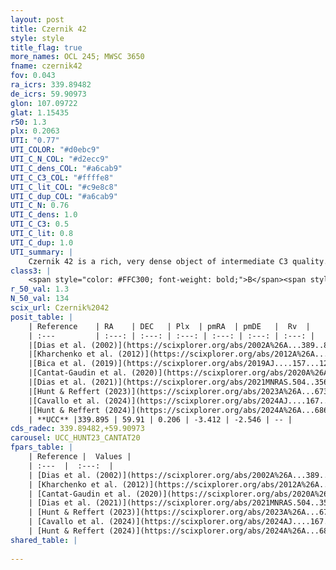 ```yaml
---
layout: post
title: Czernik 42
style: style
title_flag: true
more_names: OCL 245; MWSC 3650
fname: czernik42
fov: 0.043
ra_icrs: 339.89482
de_icrs: 59.90973
glon: 107.09722
glat: 1.15435
r50: 1.3
plx: 0.2063
UTI: "0.77"
UTI_COLOR: "#d0ebc9"
UTI_C_N_COL: "#d2ecc9"
UTI_C_dens_COL: "#a6cab9"
UTI_C_C3_COL: "#ffffe8"
UTI_C_lit_COL: "#c9e8c8"
UTI_C_dup_COL: "#a6cab9"
UTI_C_N: 0.76
UTI_C_dens: 1.0
UTI_C_C3: 0.5
UTI_C_lit: 0.8
UTI_C_dup: 1.0
UTI_summary: |
    Czernik 42 is a rich, very dense object of intermediate C3 quality. It is well-studied in the literature.
class3: |
    <span style="color: #FFC300; font-weight: bold;">B</span><span style="color: #FFC300; font-weight: bold;">B</span>
r_50_val: 1.3
N_50_val: 134
scix_url: Czernik%2042
posit_table: |
    | Reference    | RA    | DEC   | Plx  | pmRA  | pmDE   |  Rv  |
    | :---         | :---: | :---: | :---: | :---: | :---: | :---: |
    |[Dias et al. (2002)](https://scixplorer.org/abs/2002A%26A...389..871D) | 339.95 | 59.915 | -- | -2.41 | -1.56 | -- |
    |[Kharchenko et al. (2012)](https://scixplorer.org/abs/2012A%26A...543A.156K) | 339.903 | 59.918 | -- | -2.78 | -2.67 | -- |
    |[Bica et al. (2019)](https://scixplorer.org/abs/2019AJ....157...12B) | 339.943 | 59.871 | -- | -- | -- | -- |
    |[Cantat-Gaudin et al. (2020)](https://scixplorer.org/abs/2020A%26A...640A...1C) | 339.896 | 59.908 | 0.182 | -3.383 | -2.527 | -- |
    |[Dias et al. (2021)](https://scixplorer.org/abs/2021MNRAS.504..356D) | 339.91 | 59.909 | 0.168 | -3.364 | -2.522 | -- |
    |[Hunt & Reffert (2023)](https://scixplorer.org/abs/2023A%26A...673A.114H) | 339.893 | 59.908 | 0.203 | -3.409 | -2.545 | -- |
    |[Cavallo et al. (2024)](https://scixplorer.org/abs/2024AJ....167...12C) | 339.901 | 59.909 | 0.204 | -- | -- | -- |
    |[Hunt & Reffert (2024)](https://scixplorer.org/abs/2024A%26A...686A..42H) | 339.893 | 59.908 | 0.203 | -3.409 | -2.545 | -- |
    | **UCC** |339.895 | 59.91 | 0.206 | -3.412 | -2.546 | -- | 
cds_radec: 339.89482,+59.90973
carousel: UCC_HUNT23_CANTAT20
fpars_table: |
    | Reference |  Values |
    | :---  |  :---:  |
    | [Dias et al. (2002)](https://scixplorer.org/abs/2002A%26A...389..871D) | `E(B-V)=1.74, Dist=2585.0, Age=7.0` |
    | [Kharchenko et al. (2012)](https://scixplorer.org/abs/2012A%26A...543A.156K) | `e_bv=1.224, distance=4001, log_age=6.7` |
    | [Cantat-Gaudin et al. (2020)](https://scixplorer.org/abs/2020A%26A...640A...1C) | `AVNN=3.35, DMNN=13.23, AgeNN=7.85` |
    | [Dias et al. (2021)](https://scixplorer.org/abs/2021MNRAS.504..356D) | `Av=3.491, Dist=3857, logage=7.553, [Fe/H]=-0.171` |
    | [Hunt & Reffert (2023)](https://scixplorer.org/abs/2023A%26A...673A.114H) | `AV50=4.063, diffAV50=1.922, MOD50=13.185, logAge50=7.933` |
    | [Cavallo et al. (2024)](https://scixplorer.org/abs/2024AJ....167...12C) | `AV50=3.6, dMod50=13.37, logAge50=8.45, [Fe/H]50=0.7` |
    | [Hunt & Reffert (2024)](https://scixplorer.org/abs/2024A%26A...686A..42H) | `MassJ=1696.81` |
shared_table: |
    
---
```

